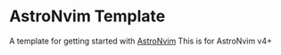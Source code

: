 # AstroNvim Template

A template for getting started with [AstroNvim](https://github.com/AstroNvim/AstroNvim)
This is for AstroNvim v4+
